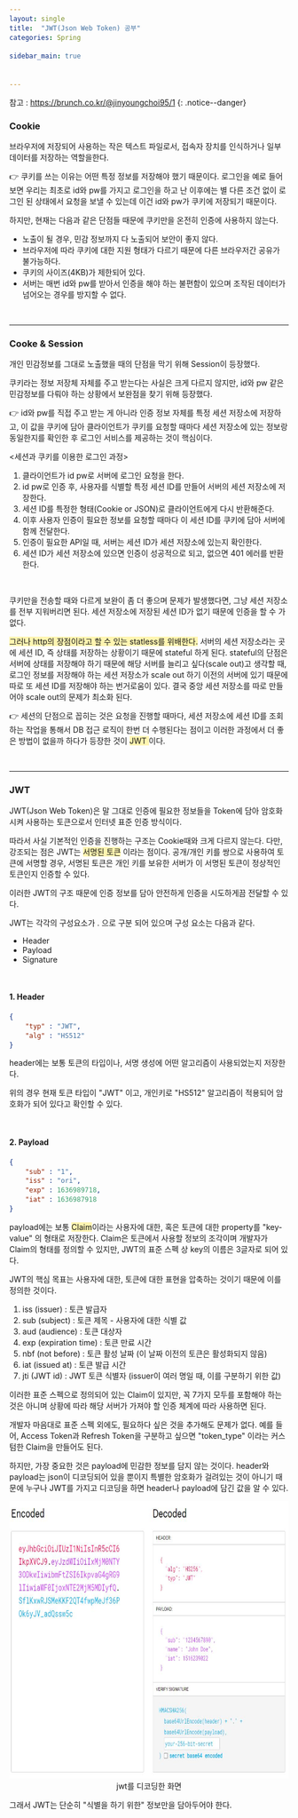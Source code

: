 ```yaml
---
layout: single
title:  "JWT(Json Web Token) 공부"
categories: Spring

sidebar_main: true


---
```


참고 : <https://brunch.co.kr/@jinyoungchoi95/1>
{: .notice--danger}



### Cookie

브라우저에 저장되어 사용하는 작은 텍스트 파일로서, 접속자 장치를 인식하거나 일부 데이터를 저장하는 역할을한다.

👉 쿠키를 쓰는 이유는 어떤 특정 정보를 저장해야 했기 때문이다. 로그인을 예로 들어보면 우리는 최초로 id와 pw를 가지고 로그인을 하고 난 이후에는 별 다른 조건 없이 로그인 된 상태에서 요청을 보낼 수 있는데 이건 id와 pw가 쿠키에 저장되기 때문이다.

하지만, 현재는 다음과 같은 단점들 때문에 쿠키만을 온전히 인증에 사용하지 않는다.

- 노출이 될 경우, 민감 정보까지 다 노출되어 보안이 좋지 않다.
- 브라우저에 따라 쿠키에 대한 지원 형태가 다르기 때문에 다른 브라우저간 공유가 불가능하다.
- 쿠키의 사이즈(4KB)가 제한되어 있다.
- 서버는 매번 id와 pw를 받아서 인증을 해야 하는 불편함이 있으며 조작된 데이터가 넘어오는 경우를 방지할 수 없다.

<br/>

<hr/>

### Cooke & Session

개인 민감정보를 그대로 노출했을 때의 단점을 막기 위해 Session이 등장했다.

쿠키라는 정보 저장체 자체를 주고 받는다는 사실은 크게 다르지 않지만, id와 pw 같은 민감정보를 다뤄야 하는 상황에서 보완점을 찾기 위해 등장했다.

👉 id와 pw를 직접 주고 받는 게 아니라 인증 정보 자체를 특정 세션 저장소에 저장하고, 이 값을 쿠키에 담아 클라이언트가 쿠키를 요청할 때마다 세션 저장소에 있는 정보랑 동일한지를 확인한 후 로그인 서비스를 제공하는 것이 핵심이다.

<세션과 쿠키를 이용한 로그인 과정>

1. 클라이언트가 id pw로 서버에 로그인 요청을 한다.
2. id pw로 인증 후, 사용자를 식별할 특정 세션 ID를 만들어 서버의 세션 저장소에 저장한다.
3. 세션 ID를 특정한 형태(Cookie or JSON)로 클라이언트에게 다시 반환해준다.
4. 이후 사용자 인증이 필요한 정보를 요청할 때마다 이 세션 ID를 쿠키에 담아 서버에 함께 전달한다.
5. 인증이 필요한 API일 때, 서버는 세션 ID가 세션 저장소에 있는지 확인한다.
6. 세션 ID가 세션 저장소에 있으면 인증이 성공적으로 되고, 없으면 401 에러를 반환한다.

<br/>

쿠키만을 전송할 때와 다르게 보완이 좀 더 좋으며 문제가 발생했다면, 그냥 세션 저장소를 전부 지워버리면 된다. 세션 저장소에 저장된 세션 ID가 없기 때문에 인증을 할 수 가 없다.

<span style="background-color:#fff5b1">그러나 http의 장점이라고 할 수 있는 statless를 위배한다.</span> 서버의 세션 저장소라는 곳에 세션 ID, 즉 상태를 저장하는 상황이기 때문에 stateful 하게 된다. stateful의 단점은 서버에 상태를 저장해야 하기 때문에 해당 서버를 늘리고 싶다(scale out)고 생각할 때, 로그인 정보를 저장해야 하는 세션 저장소가 scale out 하기 이전의 서버에 있기 때문에 따로 또 세션 ID를 저장해야 하는 번거로움이 있다. 결국 중앙 세션 저장소를 따로 만들어야 scale out의 문제가 최소화 된다. 

👉 세션의 단점으로 꼽히는 것은 요청을 진행할 때마다, 세션 저장소에 세션 ID를 조회하는 작업을 통해서 DB 접근 로직이 한번 더 수행된다는 점이고 이러한 과정에서 더 좋은 방법이 없을까 하다가 등장한 것이 <span style="background-color:#fff5b1">JWT </span>이다.

</br>

<hr/>

### JWT 

JWT(Json Web Token)은 말 그대로 인증에 필요한 정보들을 Token에 담아 암호화시켜 사용하는 토큰으로서 인터넷 표준 인증 방식이다. 

따라서 사실 기본적인 인증을 진행하는 구조는 Cookie때와 크게 다르지 않는다. 다만, 강조되는 점은 JWT는 <span style="background-color:#fff5b1">서명된 토큰</span> 이라는 점이다. 공개/개인 키를 쌍으로 사용하여 토큰에 서명할 경우, 서명된 토큰은 개인 키를 보유한 서버가 이 서명된 토큰이 정상적인 토큰인지 인증할 수 있다.

이러한 JWT의 구조 때문에 인증 정보를 담아 안전하게 인증을 시도하게끔 전달할 수 있다.

JWT는 각각의 구성요소가 . 으로 구분 되어 있으며 구성 요소는 다음과 같다.

- Header
- Payload
- Signature

<br/>

#### 1. Header

```json
{
	"typ" : "JWT",
	"alg" : "HS512"
}
```

header에는 보통 토큰의 타입이나, 서명 생성에 어떤 알고리즘이 사용되었는지 저장한다.

위의 경우 현재 토큰 타입이 "JWT" 이고, 개인키로 "HS512" 알고리즘이 적용되어 암호화가 되어 있다고 확인할 수 있다.

</br>

#### 2. Payload

```json
{
	"sub" : "1",
	"iss" : "ori",
    "exp" : 1636989718,
    "iat" : 1636987918
}
```

payload에는 보통 <span style="background-color:#fff5b1">Claim</span>이라는 사용자에 대한, 혹은 토큰에 대한 property를 "key-value" 의 형태로 저장한다. Claim은 토큰에서 사용할 정보의 조각이며 개발자가 Claim의 형태를 정의할 수 있지만, JWT의 표준 스펙 상 key의 이름은 3글자로 되어 있다. 

JWT의 핵심 목표는 사용자에 대한, 토큰에 대한 표현을 압축하는 것이기 때문에 이를 정의한 것이다.

1. iss (issuer) : 토큰 발급자
2. sub (subject) : 토큰 제목 - 사용자에 대한 식별 값
3. aud (audience) : 토큰 대상자
4. exp (expiration time) : 토큰 만료 시간
5. nbf (not before) : 토큰 활성 날짜 (이 날짜 이전의 토큰은 활성화되지 않음)
6. iat (issued at) : 토큰 발급 시간
7. jti (JWT id) : JWT 토큰 식별자 (issuer이 여러 명일 때, 이를 구분하기 위한 값)



이러한 표준 스펙으로 정의되어 있는 Claim이 있지만, 꼭 7가지 모두를 포함해야 하는 것은 아니며 상황에 따라 해당 서버가 가져야 할 인증 체계에 따라 사용하면 된다.

개발자 마음대로 표준 스펙 외에도, 필요하다 싶은 것을 추가해도 문제가 없다. 예를 들어, Access Token과 Refresh Token을 구분하고 싶으면 "token_type" 이라는 커스텀한 Claim을 만들어도 된다.

하지만, 가장 중요한 것은 payload에 민감한 정보를 담지 않는 것이다. header와 payload는 json이 디코딩되어 있을 뿐이지 특별한 암호화가 걸려있는 것이 아니기 때문에 누구나 JWT를 가지고 디코딩을 하면 header나 payload에 담긴 값을 알 수 있다.

<p align="center">
  <img src="/assets/images/20240810/jwtio.JPG" width="700" height="500">
  <br/>
  jwt를 디코딩한 화면
</p>

그래서 JWT는 단순히 "식별을 하기 위한" 정보만을 담아두어야 한다.

